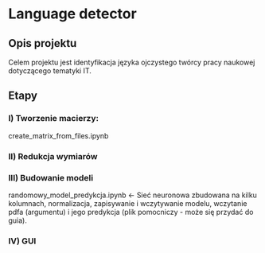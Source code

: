 # Language detector

## Opis projektu
Celem projektu jest identyfikacja języka ojczystego twórcy pracy naukowej dotyczącego tematyki IT. 

## Etapy
### I) Tworzenie macierzy:
create_matrix_from_files.ipynb

### II) Redukcja wymiarów

### III) Budowanie modeli
randomowy_model_predykcja.ipynb <- Sieć neuronowa zbudowana na kilku kolumnach, normalizacja, zapisywanie i wczytywanie modelu, wczytanie pdfa (argumentu) i jego predykcja (plik pomocniczy - może się przydać do guia).

### IV) GUI

